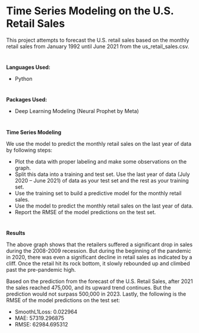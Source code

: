 # Time Series Modeling on the U.S. Retail Sales

This project attempts to forecast the U.S. retail sales based on the monthly retail sales from January 1992 until June 2021 from the us\_retail\_sales.csv.

#
**Languages Used:**

- Python

#
**Packages Used:**

- Deep Learning Modeling (Neural Prophet by Meta)

#
**Time Series Modeling**

We use the model to predict the monthly retail sales on the last year of data by following steps:

- Plot the data with proper labeling and make some observations on the graph.
- Split this data into a training and test set. Use the last year of data (July 2020 – June 2021) of data as your test set and the rest as your training set.
- Use the training set to build a predictive model for the monthly retail sales.
- Use the model to predict the monthly retail sales on the last year of data.
- Report the RMSE of the model predictions on the test set.

#
**Results**

The above graph shows that the retailers suffered a significant drop in sales during the 2008-2009 recession. But during the beginning of the pandemic in 2020, there was even a significant decline in retail sales as indicated by a cliff. Once the retail hit its rock bottom, it slowly rebounded up and climbed past the pre-pandemic high.

Based on the prediction from the forecast of the U.S. Retail Sales, after 2021 the sales reached 475,000, and its upward trend continues. But the prediction would not surpass 500,000 in 2023. Lastly, the following is the RMSE of the model predictions on the test set:

-	SmoothL1Loss: 0.022964
-	MAE: 57319.296875
-	RMSE: 62984.695312
